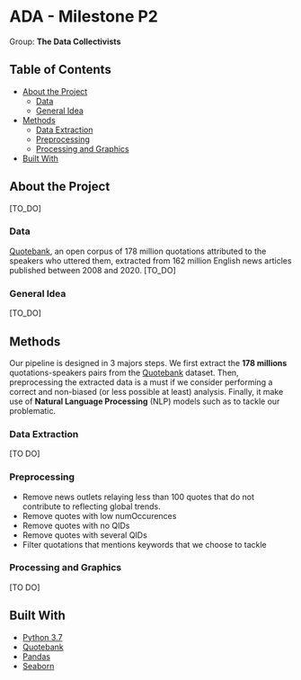 # ADA - Milestone P2
Group: **The Data Collectivists**

<!-- TABLE OF CONTENTS -->
## Table of Contents

* [About the Project](#about-the-project)
  * [Data](#Data)
  * [General Idea](#general-idea)
* [Methods](#methods)
  * [Data Extraction](#data-extraction)
  * [Preprocessing](#preprocessing)
  * [Processing and Graphics](#processing-and-graphics)
* [Built With](#built-with)

<!-- ABOUT THE PROJECT -->
## About the Project

[TO_DO]

### Data

[Quotebank](https://zenodo.org/record/4277311#.YYqEUGXPxb8), an open corpus of 178 million quotations attributed to the speakers who uttered them, extracted from 162 million English news articles published between 2008 and 2020.
[TO_DO]

### General Idea

[TO_DO]

<!-- METHODS -->
## Methods

Our pipeline is designed in 3 majors steps. We first extract the **178 millions** quotations-speakers pairs from the [Quotebank](https://zenodo.org/record/4277311#.YYqEUGXPxb8) dataset. 
Then, preprocessing the extracted data is a must if we consider performing a correct and non-biased (or less possible at least) analysis. Finally, it make use of **Natural Language 
Processing** (NLP) models such as to tackle our problematic.

### Data Extraction

[TO DO]

### Preprocessing

* Remove news outlets relaying less than 100 quotes that do not contribute to reflecting global trends.
* Remove quotes with low numOccurences
* Remove quotes with no QIDs
* Remove quotes with several QIDs
* Filter quotations that mentions keywords that we choose to tackle 


### Processing and Graphics
[TO DO]

<!-- BUILT WITH -->
## Built With

* [Python 3.7](https://www.python.org)
* [Quotebank](https://zenodo.org/record/4277311#.YYqEUGXPxb8)
* [Pandas](https://pandas.pydata.org)
* [Seaborn](https://seaborn.pydata.org)
